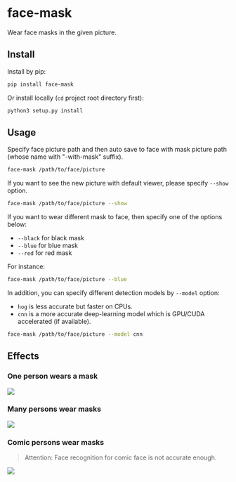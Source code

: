 # face-mask
Wear face masks in the given picture.

## Install
Install by pip:
```bash
pip install face-mask
```

Or install locally (`cd` project root directory first):
```bash
python3 setup.py install
```

## Usage
Specify face picture path and then auto save to face with mask picture path 
(whose name with "-with-mask" suffix).
```bash
face-mask /path/to/face/picture
```

If you want to see the new picture with default viewer, please specify `--show` option.
```bash
face-mask /path/to/face/picture --show
```

If you want to wear different mask to face, then specify one of the options below:
- `--black` for black mask
- `--blue` for blue mask
- `--red` for red mask

For instance:
```bash
face-mask /path/to/face/picture --blue
```

In addition, you can specify different detection models by `--model` option:
- `hog` is less accurate but faster on CPUs.
- `cnn` is a more accurate deep-learning model which is GPU/CUDA accelerated (if available).

```bash
face-mask /path/to/face/picture --model cnn
```

## Effects
### One person wears a mask
![](images/face-mask-single.jpg)

### Many persons wear masks
![](images/face-mask-multi.jpg)

### Comic persons wear masks
> Attention: Face recognition for comic face is not accurate enough.

![](images/face-mask-comic.jpg)
